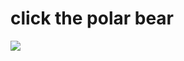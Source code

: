 # click the polar bear
<a href="https://goon.haus"><img src="https://b.catgirlsare.sexy/9nYV.gif"></a>

[//]: # (what are you looking at mr)
